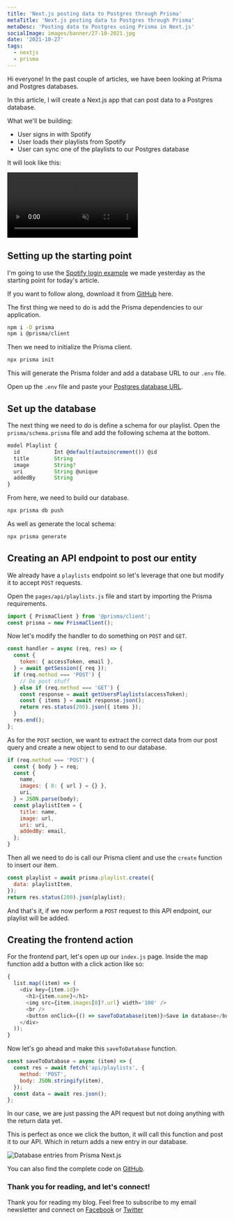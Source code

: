 ```yaml
---
title: 'Next.js posting data to Postgres through Prisma'
metaTitle: 'Next.js posting data to Postgres through Prisma'
metaDesc: 'Posting data to Postgres using Prisma in Next.js'
socialImage: images/banner/27-10-2021.jpg
date: '2021-10-27'
tags:
  - nextjs
  - prisma
---
```


Hi everyone! In the past couple of articles, we have been looking at Prisma and Postgres databases.

In this article, I will create a Next.js app that can post data to a Postgres database.

What we'll be building:

- User signs in with Spotify
- User loads their playlists from Spotify
- User can sync one of the playlists to our Postgres database

It will look like this:

<!-- ![Next.js posting data to Postgres through Prisma](https://cdn.hashnode.com/res/hashnode/image/upload/v1634477800714/AYIILKoPa.gif) -->
<video autoplay loop muted playsinline>
  <source src="https://res.cloudinary.com/daily-dev-tips/video/upload/q_auto/prisma-post_ocdqqw.webm" type="video/webm" />
  <source src="https://res.cloudinary.com/daily-dev-tips/video/upload/q_auto/prisma-post_galhvt.mp4" type="video/mp4" />
</video>

## Setting up the starting point

I'm going to use the [Spotify login example](https://daily-dev-tips.com/posts/retrieving-a-persons-spotify-playlist-in-nextjs/) we made yesterday as the starting point for today's article.

If you want to follow along, download it from [GitHub](https://github.com/rebelchris/next-spotify-login) here.

The first thing we need to do is add the Prisma dependencies to our application.

```bash
npm i -D prisma
npm i @prisma/client
```

Then we need to initialize the Prisma client.

```bash
npx prisma init
```

This will generate the Prisma folder and add a database URL to our `.env` file.

Open up the `.env` file and paste your [Postgres database URL](https://daily-dev-tips.com/posts/setting-up-a-free-postgresql-database-on-heroku/).

## Set up the database

The next thing we need to do is define a schema for our playlist. Open the `prisma/schema.prisma` file and add the following schema at the bottom.

```js
model Playlist {
  id           Int @default(autoincrement()) @id
  title        String
  image        String?
  uri          String @unique
  addedBy      String
}
```

From here, we need to build our database.

```bash
npx prisma db push
```

As well as generate the local schema:

```bash
npx prisma generate
```

## Creating an API endpoint to post our entity

We already have a `playlists` endpoint so let's leverage that one but modify it to accept `POST` requests.

Open the `pages/api/playlists.js` file and start by importing the Prisma requirements.

```js
import { PrismaClient } from '@prisma/client';
const prisma = new PrismaClient();
```

Now let's modify the handler to do something on `POST` and `GET`.

```js
const handler = async (req, res) => {
  const {
    token: { accessToken, email },
  } = await getSession({ req });
  if (req.method === 'POST') {
    // Do post stuff
  } else if (req.method === 'GET') {
    const response = await getUsersPlaylists(accessToken);
    const { items } = await response.json();
    return res.status(200).json({ items });
  }
  res.end();
};
```

As for the `POST` section, we want to extract the correct data from our post query and create a new object to send to our database.

```js
if (req.method === 'POST') {
  const { body } = req;
  const {
    name,
    images: { 0: { url } = {} },
    uri,
  } = JSON.parse(body);
  const playlistItem = {
    title: name,
    image: url,
    uri: uri,
    addedBy: email,
  };
}
```

Then all we need to do is call our Prisma client and use the `create` function to insert our item.

```js
const playlist = await prisma.playlist.create({
  data: playlistItem,
});
return res.status(200).json(playlist);
```

And that's it, if we now perform a `POST` request to this API endpoint, our playlist will be added.

## Creating the frontend action

For the frontend part, let's open up our `index.js` page.
Inside the map function add a button with a click action like so:

```js
{
  list.map((item) => (
    <div key={item.id}>
      <h1>{item.name}</h1>
      <img src={item.images[0]?.url} width='100' />
      <br />
      <button onClick={() => saveToDatabase(item)}>Save in database</button>
    </div>
  ));
}
```

Now let's go ahead and make this `saveToDatabase` function.

```js
const saveToDatabase = async (item) => {
  const res = await fetch('api/playlists', {
    method: 'POST',
    body: JSON.stringify(item),
  });
  const data = await res.json();
};
```

In our case, we are just passing the API request but not doing anything with the return data yet.

This is perfect as once we click the button, it will call this function and post it to our API.
Which in return adds a new entry in our database.

![Database entries from Prisma Next.js](https://cdn.hashnode.com/res/hashnode/image/upload/v1634477581356/AS1_2nxU7.png)

You can also find the complete code on [GitHub](https://github.com/rebelchris/next-spotify-login/tree/post-data).

### Thank you for reading, and let's connect!

Thank you for reading my blog. Feel free to subscribe to my email newsletter and connect on [Facebook](https://www.facebook.com/DailyDevTipsBlog) or [Twitter](https://twitter.com/DailyDevTips1)
